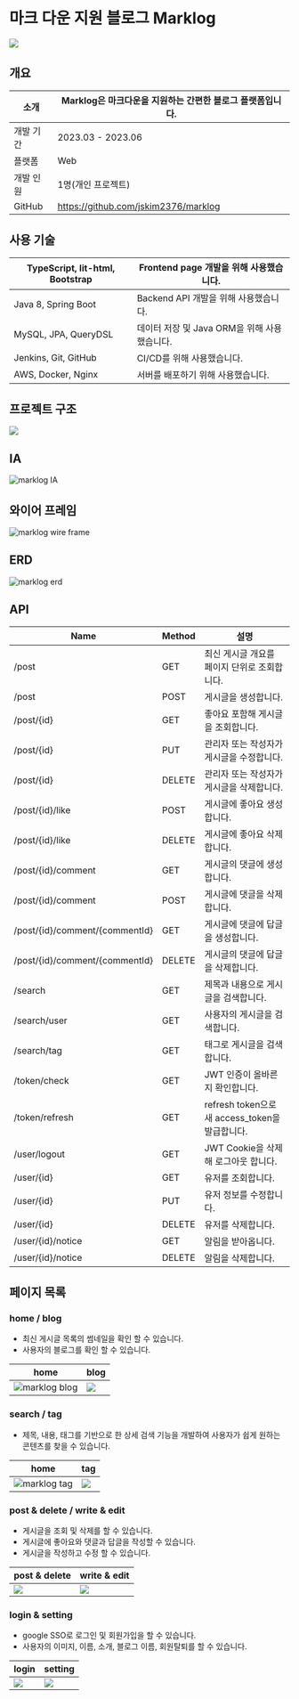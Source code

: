 # 마크 다운 지원 블로그 Marklog

![](https://i.imgur.com/daj4dGK.jpeg)

## 개요

| 소개      | Marklog은 마크다운을 지원하는 간편한 블로그 플랫폼입니다. |
| --------- | --------------------------------------------------------- |
| 개발 기간 | 2023.03 - 2023.06                                         |
| 플랫폼    | Web                                                       |
| 개발 인원 | 1명(개인 프로젝트)                                        |
| GitHub    | https://github.com/jskim2376/marklog                      |

## 사용 기술

| TypeScript, lit-html, Bootstrap | Frontend page 개발을 위해 사용했습니다.      |
| ------------------------------- | -------------------------------------------- |
| Java 8, Spring Boot             | Backend API 개발을 위해 사용했습니다.        |
| MySQL, JPA, QueryDSL            | 데이터 저장 및 Java ORM을 위해 사용했습니다. |
| Jenkins, Git, GitHub            | CI/CD를 위해 사용했습니다.                   |
| AWS, Docker, Nginx              | 서버를 배포하기 위해 사용했습니다.           |

## 프로젝트 구조

![](https://i.imgur.com/MPTqh0R.jpeg)

## IA

![marklog IA](https://i.imgur.com/1y4fpRV.jpeg)

## 와이어 프레임

![marklog wire frame](https://i.imgur.com/BIrVkte.png)

## ERD

![marklog erd](https://i.imgur.com/dfvheQW.png)

## API

| Name                           | Method | 설명                                            |
| ------------------------------ | ------ | ----------------------------------------------- |
| /post                          | GET    | 최신 게시글 개요를 페이지 단위로 조회합니다.    |
| /post                          | POST   | 게시글을 생성합니다.                            |
| /post/{id}                     | GET    | 좋아요 포함해 게시글을 조회합니다.              |
| /post/{id}                     | PUT    | 관리자 또는 작성자가 게시글을 수정합니다.       |
| /post/{id}                     | DELETE | 관리자 또는 작성자가 게시글을 삭제합니다.       |
| /post/{id}/like                | POST   | 게시글에 좋아요 생성합니다.                     |
| /post/{id}/like                | DELETE | 게시글에 좋아요 삭제합니다.                     |
| /post/{id}/comment             | GET    | 게시글의 댓글에 생성합니다.                     |
| /post/{id}/comment             | POST   | 게시글에 댓글을 삭제합니다.                     |
| /post/{id}/comment/{commentId} | GET    | 게시글에 댓글에 답글을 생성합니다.              |
| /post/{id}/comment/{commentId} | DELETE | 게시글의 댓글에 답글을 삭제합니다.              |
| /search                        | GET    | 제목과 내용으로 게시글을 검색합니다.            |
| /search/user                   | GET    | 사용자의 게시글을 검색합니다.                   |
| /search/tag                    | GET    | 태그로 게시글을 검색합니다.                     |
| /token/check                   | GET    | JWT 인증이 올바른지 확인합니다.                 |
| /token/refresh                 | GET    | refresh token으로 새 access_token을 발급합니다. |
| /user/logout                   | GET    | JWT Cookie을 삭제해 로그아웃 합니다.            |
| /user/{id}                     | GET    | 유저를 조회합니다.                              |
| /user/{id}                     | PUT    | 유저 정보를 수정합니다.                         |
| /user/{id}                     | DELETE | 유저를 삭제합니다.                              |
| /user/{id}/notice              | GET    | 알림을 받아옵니다.                              |
| /user/{id}/notice              | DELETE | 알림을 삭제합니다.                              |

## 페이지 목록

### home / blog

- 최신 게시글 목록의 썸네일을 확인 할 수 있습니다.
- 사용자의 블로그를 확인 할 수 있습니다.

| home                                             | blog                                     |
| ------------------------------------------------ | ---------------------------------------- |
| ![marklog blog](https://i.imgur.com/jcTivKA.png) | ![](https://i.imgur.com/K6oeCBW.png)<br> |

### search / tag

- 제목, 내용, 태그를 기반으로 한 상세 검색 기능을 개발하여 사용자가 쉽게 원하는 콘텐츠를 찾을 수 있습니다.

| home                                            | tag                                  |
| ----------------------------------------------- | ------------------------------------ |
| ![marklog tag](https://i.imgur.com/1B0FJ76.png) | ![](https://i.imgur.com/hBAyZUi.png) |

### post & delete / write & edit

- 게시글을 조회 및 삭제를 할 수 있습니다.
- 게시글에 좋아요와 댓글과 답글을 작성할 수 있습니다.
- 게시글을 작성하고 수정 할 수 있습니다.

| post & delete                            | write & edit                                           |
| ---------------------------------------- | ------------------------------------------------------ |
| ![](https://i.imgur.com/byMUZ0q.png)<br> | ![](https://i.ibb.co/MZ8XXdq/localhost-8080-write.png) |

### login & setting

- google SSO로 로그인 및 회원가입을 할 수 있습니다.
- 사용자의 이미지, 이름, 소개, 블로그 이름, 회원탈퇴를 할 수 있습니다.

| login                                                  | setting                                                  |
| ------------------------------------------------------ | -------------------------------------------------------- |
| ![](https://i.ibb.co/4S2rbSg/localhost-8080-login.png) | ![](https://i.ibb.co/hDghwwr/localhost-8080-setting.png) |
